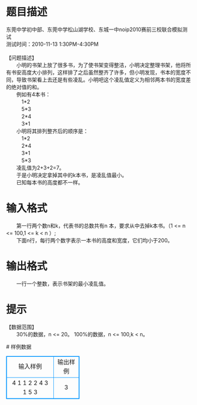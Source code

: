 # 

 
 # 题目描述 
<p>
东莞中学初中部、东莞中学松山湖学校、东城一中noip2010赛前三校联合模拟测试<br>测试时间：2010-11-13  1:30PM-4:30PM<br><br>【问题描述】<br>　　小明的书架上放了很多书，为了使书架变得整洁，小明决定整理书架，他将所有书安高度大小排列，这样排了之后虽然整齐了许多，但小明发现，书本的宽度不同，导致书架看上去还是有些凌乱。小明吧这个凌乱值定义为相邻两本书的宽度差的绝对值的和。<br>　　例如有4本书：<br>　　　1*2   <br>　　　5*3    <br>　　　2*4   <br>　　　3*1<br>　　小明将其排列整齐后的顺序是：<br>　　　1*2   <br>　　　2*4    <br>　　　3*1   <br>　　　5*3<br>　　凌乱值为2+3+2=7。<br>　　于是小明决定拿掉其中的k本书，是凌乱值最小。<br>　　已知每本书的高度都不一样。<br></p> 

 
 # 输入格式 
<p>
　　第一行两个数n和k，代表书的总数共有n 本，要求从中去掉k本书。（1 <= n <= 100,1 <= k < n ）;<br>　　下面n行，每行两个数字表示一本书的高度和宽度，它们均小于200。<br></p> 

 
 # 输出格式 
<p>
　　一行一个整数，表示书架的最小凌乱值。<br></p> 

 
 # 提示 
<p>
【数据范围】<br>　　30%的数据，n <= 20。 100%的数据，n <= 100,k < n。<br></p> 
# 样例数据
<style>
        table,table tr th, table tr td { border:1px solid #0094ff; }
        table { width: 200px; min-height: 25px; line-height: 25px; text-align: center; border-collapse: collapse;}   
    </style>
<table>
	<tr>
		<td>输入样例</td>
		<td>输出样例</td>
	</tr>
<tr><td>4 1
1 2
2 4
3 1
5 3
</td><td>3</td></tr></table>
